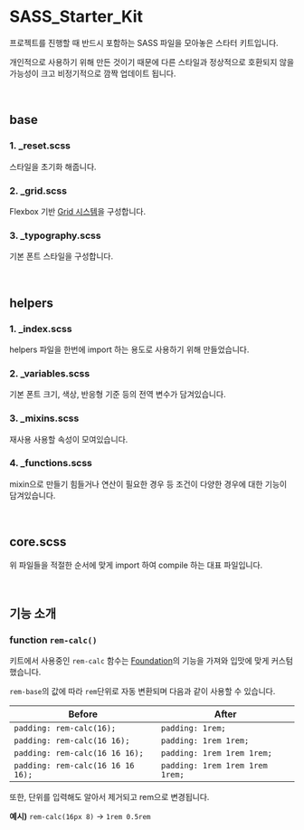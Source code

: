 # SASS_Starter_Kit
프로젝트를 진행할 때 반드시 포함하는 SASS 파일을 모아놓은 스타터 키트입니다.

개인적으로 사용하기 위해 만든 것이기 때문에 다른 스타일과 정상적으로 호환되지 않을 가능성이 크고 비정기적으로 깜짝 업데이트 됩니다.

<br>

## base
### 1. _reset.scss
스타일을 초기화 해줍니다.

### 2. _grid.scss
Flexbox 기반 <u>[Grid 시스템](https://getbootstrap.com/docs/5.1/layout/grid/)</u>을 구성합니다.

### 3. _typography.scss
기본 폰트 스타일을 구성합니다.

<br>

## helpers
### 1. _index.scss
helpers 파일을 한번에 import 하는 용도로 사용하기 위해 만들었습니다.

### 2. _variables.scss
기본 폰트 크기, 색상, 반응형 기준 등의 전역 변수가 담겨있습니다.

### 3. _mixins.scss
재사용 사용할 속성이 모여있습니다.

### 4. _functions.scss
mixin으로 만들기 힘들거나 연산이 필요한 경우 등 조건이 다양한 경우에 대한 기능이 담겨있습니다.

<br>

## core.scss
위 파일들을 적절한 순서에 맞게 import 하여 compile 하는 대표 파일입니다.

<br>

## 기능 소개

### function `rem-calc()`
키트에서 사용중인 `rem-calc` 함수는 [Foundation](http://foundation.zurb.com/)의 기능을 가져와 입맛에 맞게 커스텀했습니다.

`rem-base`의 값에 따라 `rem`단위로 자동 변환되며 다음과 같이 사용할 수 있습니다.

| Before | After |
|--------|------|
| `padding: rem-calc(16);` | `padding: 1rem;` |
| `padding: rem-calc(16 16);` | `padding: 1rem 1rem;` |
| `padding: rem-calc(16 16 16);` | `padding: 1rem 1rem 1rem;` |
| `padding: rem-calc(16 16 16 16);` | `padding: 1rem 1rem 1rem 1rem;` |

또한, 단위를 입력해도 알아서 제거되고 rem으로 변경됩니다.

**예시)** `rem-calc(16px 8)` -> `1rem 0.5rem`
